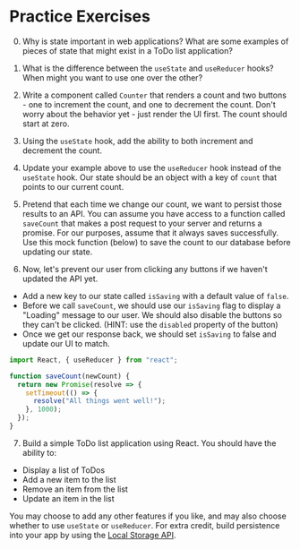 # Practice Exercises 

0. Why is state important in web applications? What are some examples of pieces of state that might exist in a ToDo list application?

1. What is the difference between the `useState` and `useReducer` hooks? When might you want to use one over the other?

2. Write a component called `Counter` that renders a count and two buttons - one to increment the count, and one to decrement the count. Don't worry about the behavior yet - just render the UI first. The count should start at zero.

3. Using the `useState` hook, add the ability to both increment and decrement the count.

4. Update your example above to use the `useReducer` hook instead of the `useState` hook. Our state should be an object with a key of `count` that points to our current count.

5. Pretend that each time we change our count, we want to persist those results to an API. You can assume you have access to a function called `saveCount` that makes a post request to your server and returns a promise. For our purposes, assume that it always saves successfully. Use this mock function (below) to save the count to our database before updating our state.

6. Now, let's prevent our user from clicking any buttons if we haven't updated the API yet.

  * Add a new key to our state called `isSaving` with a default value of `false`.
  * Before we call `saveCount`, we should use our `isSaving` flag to display a "Loading" message to our user. We should also disable the buttons so they can't be clicked. (HINT: use the `disabled` property of the button)
  * Once we get our response back, we should set `isSaving` to false and update our UI to match.

```js
import React, { useReducer } from "react";

function saveCount(newCount) {
  return new Promise(resolve => {
    setTimeout(() => {
      resolve("All things went well!");
    }, 1000);
  });
}

```

7. Build a simple ToDo list application using React. You should have the ability to:

  * Display a list of ToDos
  * Add a new item to the list
  * Remove an item from the list
  * Update an item in the list

You may choose to add any other features if you like, and may also choose whether to use `useState` or `useReducer`. For extra credit, build persistence into your app by using the [Local Storage API](https://developer.mozilla.org/en-US/docs/Web/API/Window/localStorage).
